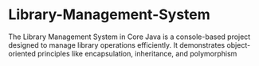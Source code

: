 # Library-Management-System
The Library Management System in Core Java is a console-based project designed to manage library operations efficiently. It demonstrates object-oriented principles like encapsulation, inheritance, and polymorphism
